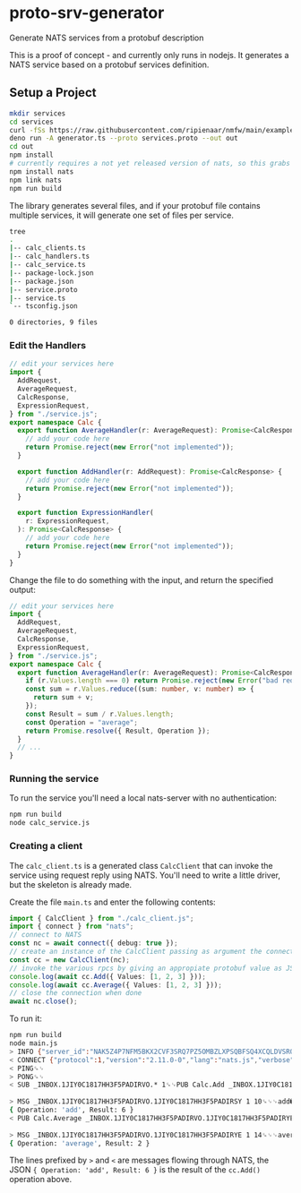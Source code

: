 # proto-srv-generator

Generate NATS services from a protobuf description

This is a proof of concept - and currently only runs in nodejs. It generates a
NATS service based on a protobuf services definition.

## Setup a Project

```bash
mkdir services
cd services
curl -fSs https://raw.githubusercontent.com/ripienaar/nmfw/main/example/service.proto --output service.proto
deno run -A generator.ts --proto services.proto --out out
cd out
npm install 
# currently requires a not yet released version of nats, so this grabs it from my local system
npm install nats
npm link nats
npm run build
```

The library generates several files, and if your protobuf file contains multiple
services, it will generate one set of files per service.

```bash
tree
.
|-- calc_clients.ts
|-- calc_handlers.ts
|-- calc_service.ts
|-- package-lock.json
|-- package.json
|-- service.proto
|-- service.ts
`-- tsconfig.json

0 directories, 9 files
```

### Edit the Handlers

```typescript
// edit your services here
import {
  AddRequest,
  AverageRequest,
  CalcResponse,
  ExpressionRequest,
} from "./service.js";
export namespace Calc {
  export function AverageHandler(r: AverageRequest): Promise<CalcResponse> {
    // add your code here
    return Promise.reject(new Error("not implemented"));
  }

  export function AddHandler(r: AddRequest): Promise<CalcResponse> {
    // add your code here
    return Promise.reject(new Error("not implemented"));
  }

  export function ExpressionHandler(
    r: ExpressionRequest,
  ): Promise<CalcResponse> {
    // add your code here
    return Promise.reject(new Error("not implemented"));
  }
}
```

Change the file to do something with the input, and return the specified output:

```typescript
// edit your services here
import {
  AddRequest,
  AverageRequest,
  CalcResponse,
  ExpressionRequest,
} from "./service.js";
export namespace Calc {
  export function AverageHandler(r: AverageRequest): Promise<CalcResponse> {
    if (r.Values.length === 0) return Promise.reject(new Error("bad request"));
    const sum = r.Values.reduce((sum: number, v: number) => {
      return sum + v;
    });
    const Result = sum / r.Values.length;
    const Operation = "average";
    return Promise.resolve({ Result, Operation });
  }
  // ...
}
```

### Running the service

To run the service you'll need a local nats-server with no authentication:

```bash
npm run build
node calc_service.js
```

### Creating a client

The `calc_client.ts` is a generated class `CalcClient` that can invoke the
service using request reply using NATS. You'll need to write a little driver,
but the skeleton is already made.

Create the file `main.ts` and enter the following contents:

```typescript
import { CalcClient } from "./calc_client.js";
import { connect } from "nats";
// connect to NATS
const nc = await connect({ debug: true });
// create an instance of the CalcClient passing as argument the connection
const cc = new CalcClient(nc);
// invoke the various rpcs by giving an appropiate protobuf value as JSON
console.log(await cc.Add({ Values: [1, 2, 3] }));
console.log(await cc.Average({ Values: [1, 2, 3] }));
// close the connection when done
await nc.close();
```

To run it:

```bash
npm run build
node main.js
> INFO {"server_id":"NAK5Z4P7NFM5BKX2CVF3SRQ7PZ5OMBZLXPSQBFSQ4XCQLDVSROGHDEAI","server_name":"NAK5Z4P7NFM5BKX2CVF3SRQ7PZ5OMBZLXPSQBFSQ4XCQLDVSROGHDEAI","version":"2.9.10","proto":1,"go":"go1.19.4","host":"0.0.0.0","port":4222,"headers":true,"max_payload":1048576,"client_id":46,"client_ip":"127.0.0.1"} ␍␊
< CONNECT {"protocol":1,"version":"2.11.0-0","lang":"nats.js","verbose":false,"pedantic":false,"headers":true,"no_responders":true}␍␊
< PING␍␊
> PONG␍␊
< SUB _INBOX.1JIY0C1817HH3F5PADIRVO.* 1␍␊PUB Calc.Add _INBOX.1JIY0C1817HH3F5PADIRVO.1JIY0C1817HH3F5PADIRSY 14␍␊␊
                                                                                                                �?@@@␍␊
> MSG _INBOX.1JIY0C1817HH3F5PADIRVO.1JIY0C1817HH3F5PADIRSY 1 10␍␊␊add�@␍␊
{ Operation: 'add', Result: 6 }
< PUB Calc.Average _INBOX.1JIY0C1817HH3F5PADIRVO.1JIY0C1817HH3F5PADIRYE 14␍␊␊
                                                                             �?@@@␍␊
> MSG _INBOX.1JIY0C1817HH3F5PADIRVO.1JIY0C1817HH3F5PADIRYE 1 14␍␊␊average@␍␊
{ Operation: 'average', Result: 2 }
```

The lines prefixed by `>` and `<` are messages flowing through NATS, the JSON
`{ Operation: 'add', Result: 6 }` is the result of the `cc.Add()` operation
above.
